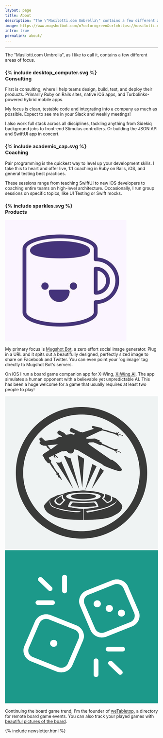 ```yaml
---
layout: page
title: About
description: "The \"Masilotti.com Umbrella\" contains a few different areas of focus: consulting, coaching, and products."
image: https://www.mugshotbot.com/m?color=green&url=https://masilotti.com/about
intro: true
permalink: about/
---
```


---

The "Masilotti.com Umbrella", as I like to call it, contains a few different areas of focus.

<h3 class="flex items-center">
  <div class="w-8 h-8 text-gray-800 mr-3">
    {% include desktop_computer.svg %}
  </div>
  Consulting
</h3>

First is consulting, where I help teams design, build, test, and deploy their products. Primarily Ruby on Rails sites, native iOS apps, and Turbolinks-powered hybrid mobile apps.

My focus is clean, testable code and integrating into a company as much as possible. Expect to see me in your Slack and weekly meetings!

I also work full stack across all disciplines, tackling anything from Sidekiq background jobs to front-end Stimulus controllers. Or building the JSON API and SwiftUI app in concert.

<h3 class="flex items-center">
  <div class="w-8 h-8 text-gray-800 mr-3">
    {% include academic_cap.svg %}
  </div>
  Coaching
</h3>

Pair programming is the quickest way to level up your development skills. I take this to heart and offer live, 1:1 coaching in Ruby on Rails, iOS, and general testing best practices.

These sessions range from teaching SwiftUI to new iOS developers to coaching entire teams on high-level architecture. Occasionally, I run group sessions on specific topics, like UI Testing or Swift mocks.

<h3 class="flex items-center">
  <div class="w-8 h-8 text-gray-800 mr-3">
    {% include sparkles.svg %}
  </div>
  Products
</h3>

<div class="flex">
  <a href="https://www.mugshotbot.com?utm_source=masilotti.com" class="mx-8 flex-shrink-0">
    <img src="/images/mugshot-bot.png" class="w-32 h-32 rounded-full" alt="Mugshot Bot" />
  </a>
  <p>My primary focus is <a href="https://www.mugshotbot.com?utm_source=masilotti.com">Mugshot Bot</a>, a zero effort social image generator. Plug in a URL and it spits out a beautifully designed, perfectly sized image to share on Facebook and Twitter. You can even point your `og:image` tag directly to Mugshot Bot's servers.</p>
</div>

<div class="flex">
  <p>On iOS I run a board game companion app for X-Wing, <a href="https://xwing.app?utm_source=masilotti.com">X-Wing AI</a>. The app simulates a human opponent with a believable yet unpredictable AI. This has been a huge welcome for a game that usually requires at least two people to play!</p>
  <a href="https://xwing.app?utm_source=masilotti.com" class="mx-8 flex-shrink-0">
    <img src="/images/x-wing-ai.png" class="w-32 h-32 rounded-full" alt="X-Wing AI" />
  </a>
</div>

<div class="flex">
  <a href="https://www.wetabletop.com/remote-events?utm_source=masilotti.com" class="mx-8 flex-shrink-0">
    <img src="/images/wetabletop.png" class="w-32 h-32 rounded-full" alt="weTabletop" />
  </a>
  <p>Continuing the board game trend, I'm the founder of <a href="https://www.wetabletop.com/remote-events?utm_source=masilotti.com">weTabletop</a>, a directory for remote board game events. You can also track your played games with <a href="https://www.wetabletop.com/journals?utm_source=masilotti.com">beautiful pictures of the board</a>.</p>
</div>

{% include newsletter.html %}
